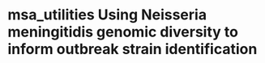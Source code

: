 # msa_utilities Using Neisseria meningitidis genomic diversity to inform outbreak strain identification

